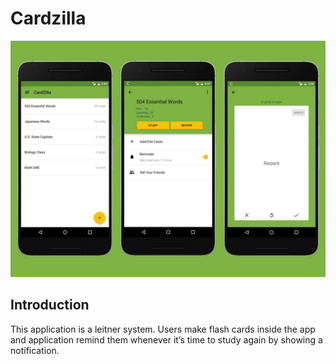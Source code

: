 # Cardzilla
![alt text](https://raw.githubusercontent.com/alicmp/cardzilla/master/screenshots/1.jpg)
## Introduction
This application is a leitner system. Users make flash cards inside the app and application remind them whenever it’s time to study again by showing a notification.
